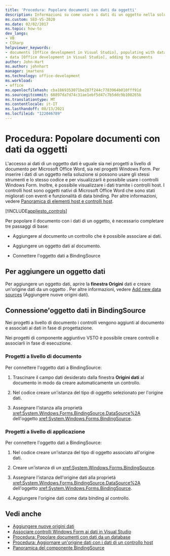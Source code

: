 ```yaml
---
title: 'Procedura: Popolare documenti con dati da oggetti'
description: Informazioni su come usare i dati di un oggetto nella soluzione ed è possibile usare i Windows Form per visualizzare i dati in un documento.
ms.custom: SEO-VS-2020
ms.date: 02/02/2017
ms.topic: how-to
dev_langs:
- VB
- CSharp
helpviewer_keywords:
- documents [Office development in Visual Studio], populating with data
- data [Office development in Visual Studio], adding to documents
author: John-Hart
ms.author: johnhart
manager: jmartens
ms.technology: office-development
ms.workload:
- office
ms.openlocfilehash: cba1869353071be287f244c7783964b010fff91d
ms.sourcegitcommit: 68897da7d74c31ae1ebf5d47c7b5ddc9b108265b
ms.translationtype: MT
ms.contentlocale: it-IT
ms.lasthandoff: 08/13/2021
ms.locfileid: "122046789"
---
```

# <a name="how-to-populate-documents-with-data-from-objects"></a>Procedura: Popolare documenti con dati da oggetti

L'accesso ai dati di un oggetto dati è uguale sia nei progetti a livello di documento per Microsoft Office Word, sia nei progetti Windows Form. Per inserire i dati di un oggetto nella soluzione si possono usare gli stessi strumenti e lo stesso codice e per visualizzarli è possibile usare i controlli Windows Form. Inoltre, è possibile visualizzare i dati tramite i controlli host. I controlli host sono oggetti nativi di Microsoft Office Word che sono stati migliorati con eventi e funzionalità di data binding. Per altre informazioni, vedere [Panoramica di elementi host e controlli host](../vsto/host-items-and-host-controls-overview.md).

[!INCLUDE[appliesto_controls](../vsto/includes/appliesto-controls-md.md)]

Per popolare il documento con i dati di un oggetto, è necessario completare tre passaggi di base:

- Aggiungere al documento un controllo che è possibile associare ai dati.

- Aggiungere un oggetto dati al documento.

- Connettere l'oggetto dati a BindingSource

## <a name="to-add-a-data-object"></a>Per aggiungere un oggetto dati

Per aggiungere un oggetto dati, aprire la **finestra Origini** dati e creare un'origine dati da un oggetto . Per altre informazioni, vedere [Add new data sources](../data-tools/add-new-data-sources.md) (Aggiungere nuove origini dati).

## <a name="connect-the-data-object-to-the-bindingsource"></a>Connessione'oggetto dati in BindingSource

Nei progetti a livello di documento i controlli vengono aggiunti al documento e associati ai dati in fase di progettazione.

Nei progetti di componente aggiuntivo VSTO è possibile creare controlli e associarli in fase di esecuzione.

### <a name="document-level-projects"></a>Progetti a livello di documento

Per connettere l'oggetto dati a BindingSource:

1. Trascinare il campo dati desiderato dalla finestra **Origini dati** al documento in modo da creare automaticamente un controllo.

2. Nel codice creare un'istanza del tipo di oggetto selezionato per l'origine dati.

3. Assegnare l'istanza alla proprietà <xref:System.Windows.Forms.BindingSource.DataSource%2A> dell'oggetto <xref:System.Windows.Forms.BindingSource>.

### <a name="application-level-projects"></a>Progetti a livello di applicazione

Per connettere l'oggetto dati a BindingSource:

1. Nel codice creare un'istanza del tipo di oggetto associato all'origine dati.

2. Creare un'istanza di un <xref:System.Windows.Forms.BindingSource>.

3. Assegnare l'istanza dell'origine dati alla proprietà <xref:System.Windows.Forms.BindingSource.DataSource%2A> dell'oggetto <xref:System.Windows.Forms.BindingSource>.

4. Aggiungere l'origine dati come data binding al controllo.

## <a name="see-also"></a>Vedi anche

- [Aggiungere nuove origini dati](../data-tools/add-new-data-sources.md)
- [Associare controlli Windows Form ai dati in Visual Studio](../data-tools/bind-windows-forms-controls-to-data-in-visual-studio.md)
- [Procedura: Popolare documenti con dati da un database](../vsto/how-to-populate-documents-with-data-from-a-database.md)
- [Procedura: Aggiornare un'origine dati con i dati di un controllo host](../vsto/how-to-update-a-data-source-with-data-from-a-host-control.md)
- [Panoramica del componente BindingSource](/dotnet/framework/winforms/controls/bindingsource-component-overview)